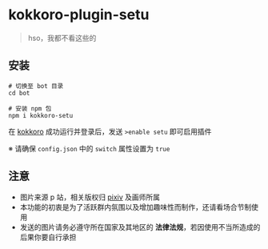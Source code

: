 # kokkoro-plugin-setu

> hso，我都不看这些的

## 安装

``` shell
# 切换至 bot 目录
cd bot

# 安装 npm 包
npm i kokkoro-setu
```

在 [kokkoro](https://github.com/kokkorojs/kokkoro) 成功运行并登录后，发送 `>enable setu` 即可启用插件

※ 请确保 `config.json` 中的 `switch` 属性设置为 `true`

## 注意

- 图片来源 p 站，相关版权归 [pixiv](https://www.pixiv.net/) 及画师所属
- 本功能的初衷是为了活跃群内氛围以及增加趣味性而制作，还请看场合节制使用
- 发送的图片请务必遵守所在国家及其地区的 **法律法规**，若因使用不当所造成的后果你要自行承担